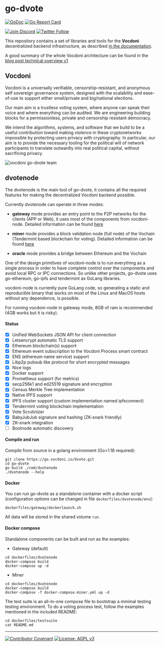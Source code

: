 # go-dvote

[![GoDoc](https://godoc.org/go.vocdoni.io/dvote?status.svg)](https://godoc.org/go.vocdoni.io/dvote)
[![Go Report Card](https://goreportcard.com/badge/go.vocdoni.io/dvote)](https://goreportcard.com/report/go.vocdoni.io/dvote)

[![Join Discord](https://img.shields.io/badge/discord-join%20chat-blue.svg)](https://discord.gg/4hKeArDaU2)
[![Twitter Follow](https://img.shields.io/twitter/follow/vocdoni.svg?style=social&label=Follow)](https://twitter.com/vocdoni)

This repository contains a set of libraries and tools for the **Vocdoni** decentralized backend infrastructure, as described [in the documentation](https://docs.vocdoni.io/).

A good summary of the whole Vocdoni architecture can be found in the [blog post technical overview v1](https://blog.aragon.org/vocdoni-technical-overview-v1/).

## Vocdoni

Vocdoni is a universally verifiable, censorship-resistant, and anonymous self sovereign governance system, designed with the scalability and ease-of-use to support either small/private and big/national elections.

Our main aim is a trustless voting system, where anyone can speak their voice and where everything can be audited. We are engineering building blocks for a permissionless, private and censorship resistant democracy.

We intend the algorithms, systems, and software that we build to be a useful contribution toward making violence in these cryptonetworks impossible by protecting users privacy with cryptography. In particular, our aim is to provide the necessary tooling for the political will of network participants to translate outwardly into real political capital, without sacrificing privacy.

![vocdoni go-dvote team](https://assets.gitlab-static.net/uploads/-/system/project/avatar/12677379/go-dvote.png)

## dvotenode

The dvotenode is the main tool of go-dvote, it contains all the required features for making the decentralized Vocdoni backend possible.

Currently dvotenode can operate in three modes:

- **gateway** mode provides an entry point to the P2P networks for the clients (APP or Web), it uses most of the components from vocdoni-node. Detailed information can be found [here](https://docs.vocdoni.io/architecture/services/gateway.html)

- **miner** mode provides a block validation node (full node) of the Vochain (Tendermint based blockchain for voting). Detailed information can be found [here](https://docs.vocdoni.io/architecture/services/vochain.html)
- **oracle** mode provides a bridge between Ethereum and the Vochain

One of the design primitives of vocdoni-node is to run everything as a single process in order to have complete control over the components and avoid local RPC or IPC connections. So unlike other projects, go-dvote uses go-ethereum, go-ipfs and tendermint as GoLang libraries.

vocdoni-node is currently pure GoLang code, so generating a static and reproducible binary that works on most of the Linux and MacOS hosts without any dependence, is possible.

For running vocdoni-node in gateway mode, 8GB of ram is recommended (4GB works but it is risky).

#### Status

- [x] Unified WebSockets JSON API for client connection
- [x] Letsencrypt automatic TLS support
- [x] Ethereum blockchain(s) support
- [x] Ethereum event subscription to the Vocdoni Process smart contract
- [x] ENS (ethereum name service) support
- [x] Libp2p pubsub like protocol for short encrypted messages
- [x] Nice logs
- [x] Docker support
- [x] Prometheus support (for metrics)
- [x] secp256k1 and ed25519 signature and encryption
- [x] Census Merkle Tree implementation
- [x] Native IPFS support
- [x] IPFS cluster support (custom implementation named ipfsconnect)
- [x] Tendermint voting blockchain implementation
- [x] Vote Scrutinizer
- [x] BabyJubJub signature and hashing (ZK-snark friendly)
- [x] ZK-snark integration
- [ ] Bootnode automatic discovery

#### Compile and run

Compile from source in a golang environment (Go>1.18 required):

```
git clone https://go.vocdoni.io/dvote.git
cd go-dvote
go build ./cmd/dvotenode
./dvotenode --help
```

#### Docker

You can run go-dvote as a standalone container with a docker script (configuration options can be changed in file `dockerfiles/dvotenode/env`):

```
dockerfiles/gateway/dockerlaunch.sh
```

All data will be stored in the shared volume `run`.

#### Docker compose

Standalone components can be built and run as the examples:

- Gateway (default)

```
cd dockerfiles/dvotenode
docker-compose build
docker-compose up -d
```

- Miner

```
cd dockerfiles/dvotenode
docker-compose build
docker-compose -f docker-compose.miner.yml up -d
```

The test suite is an all-in-one compose file to bootstrap a minimal testing testing environment. To do a voting process test, follow the examples mentioned in the included README:

```
cd dockerfiles/testsuite
cat README.md
```

---

[![Contributor Covenant](https://img.shields.io/badge/Contributor%20Covenant-v1.4%20adopted-ff69b4.svg)](code-of-conduct.md) [![License: AGPL v3](https://img.shields.io/badge/License-AGPL%20v3-blue.svg)](https://www.gnu.org/licenses/agpl-3.0)
